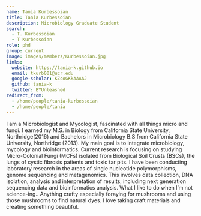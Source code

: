 ```yaml
---
name: Tania Kurbessoian
title: Tania Kurbessoian
description: Microbiology Graduate Student
search:
  - T. Kurbessoian
  - T Kurbessoian
role: phd
group: current
image: images/members/Kurbessoian.jpg
links:
  website: https://tania-k.github.io
  email: tkurb001@ucr.edu
  google-scholar: KZcoGKkAAAAJ
  github: tania-k
  twitter: BYUnleashed
redirect_from:
  - /home/people/tania-kurbessoian
  - /home/people/tania
---
```


I am a Microbiologist and Mycologist, fascinated with all things micro and fungi.
I earned my M.S. in Biology from California State University, Northridge(2016) and Bachelors in Microbiology B.S from California State University, Northridge (2013). My main goal is to integrate microbiology, mycology and bioinformatics.
Current research is focusing on studying Micro-Colonial Fungi (MCFs) isolated from Biological Soil Crusts (BSCs), the lungs of cystic fibrosis patients and toxic tar pits. I have been conducting laboratory research in the areas of single nucleotide polymorphisms, genome sequencing and metagenomics. This involves data collection, DNA isolation, analysis and interpretation of results, including next generation sequencing data and bioinformatics analysis.
What I like to do when I’m not science-ing.. Anything crafty especially foraying for mushrooms and using those mushrooms to find natural dyes. I love taking craft materials and creating something beautiful.
